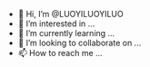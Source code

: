 - 👋 Hi, I’m @LUOYILUOYILUO
- 👀 I’m interested in ...
- 🌱 I’m currently learning ...
- 💞️ I’m looking to collaborate on ...
- 📫 How to reach me ...

<!---
LUOYILUOYILUO/LUOYILUOYILUO is a ✨ special ✨ repository because its `README.md` (this file) appears on your GitHub profile.
You can click the Preview link to take a look at your changes.
--->
